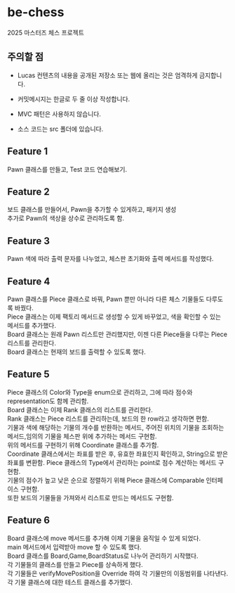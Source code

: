 # be-chess

2025 마스터즈 체스 프로젝트

## 주의할 점

- Lucas 컨텐츠의 내용을 공개된 저장소 또는 웹에 올리는 것은 엄격하게 금지합니다.
- 커밋메시지는 한글로 두 줄 이상 작성합니다.
- MVC 패턴은 사용하지 않습니다.

- 소스 코드는 src 폴더에 있습니다. 
## Feature 1
Pawn 클래스를 만들고, Test 코드 연습해보기.  

## Feature 2 
보드 클래스를 만들어서, Pawn을 추가할 수 있게하고, 패키지 생성  
추가로 Pawn의 색상을 상수로 관리하도록 함. 

## Feature 3
Pawn 색에 따라 출력 문자를 나누었고, 체스판 초기화와 출력 메서드를 작성했다. 

## Feature 4
Pawn 클래스를 Piece 클래스로 바꿔, Pawn 뿐만 아니라 다른 체스 기물들도 다루도록 바꿨다.  
Piece 클래스는 이제 팩토리 메서드로 생성할 수 있게 바꾸었고, 색을 확인할 수 있는 메서드를 추가했다.  
Board 클래스는 원래 Pawn 리스트만 관리했지만, 이젠 다른 Piece들을 다루는 Piece 리스트를 관리한다.  
Board 클래스는 현재의 보드를 출력할 수 있도록 했다.  

## Feature 5
Piece 클래스의 Color와 Type을 enum으로 관리하고, 그에 따라 점수와 representation도 함께 관리함.  
Board 클래스는 이제 Rank 클래스의 리스트를 관리한다.  
Rank 클래스는 Piece 리스트를 관리하는데, 보드의 한 row라고 생각하면 편함.  
기물과 색에 해당하는 기물의 개수를 반환하는 메서드, 주어진 위치의 기물을 조회하는 메서드,임의의 기물을 체스판 위에 추가하는 메서드 구현함.  
위의 메서드를 구현하기 위해 Coordinate 클래스를 추가함.  
Coordinate 클래스에서는 좌표를 받은 후, 유효한 좌표인지 확인하고, String으로 받은 좌표를 변환함.
Piece 클래스의 Type에서 관리하는 point로 점수 계산하는 메서드 구현함.  
기물의 점수가 높고 낮은 순으로 정렬하기 위해 Piece 클래스에 Comparable 인터페이스 구현함.  
또한 보드의 기물들을 가져와서 리스트로 만드는 메서드도 구현함.  

## Feature 6
Board 클래스에 move 메서드를 추가해 이제 기물을 움직일 수 있게 되었다.  
main 메서드에서 입력받아 move 할 수 있도록 했다.  
Board 클래스를 Board,Game,BoardStatus로 나누어 관리하기 시작했다.  
각 기물들의 클래스를 만들고 Piece를 상속하게 했다.  
각 기물들은 verifyMovePosition을 Override 하여 각 기물만의 이동범위를 나타낸다.  
각 기물 클래스에 대한 테스트 클래스를 추가했다.
